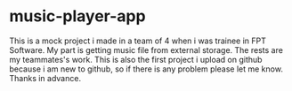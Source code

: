 # music-player-app
This is a mock project i made in a team of 4 when i was trainee in FPT Software. My part is getting music file from external storage. The rests are my teammates's work.
This is also the first project i upload on github because i am new to github, so if there is any problem please let me know. Thanks in advance.
